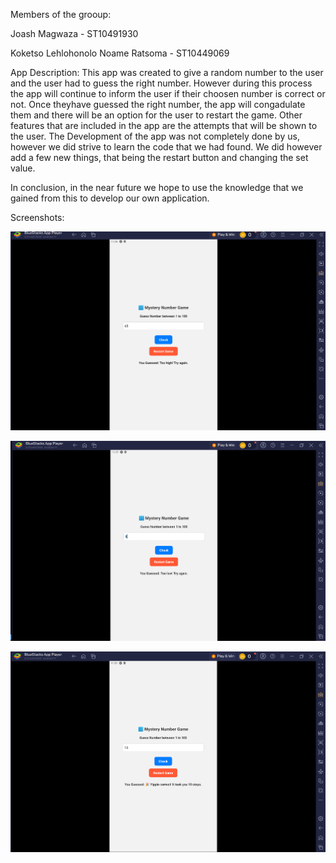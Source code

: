 Members of the grooup:

Joash Magwaza - ST10491930

Koketso Lehlohonolo Noame Ratsoma - ST10449069

App Description:
This app was created to give a random number to the user and the user had to guess the right number. However during this process the app will continue to inform the user if their choosen number is correct or not. Once theyhave guessed the right number, the app will congadulate them and there will be an option for the user to restart the game. Other features that are included in the app are the attempts that will be shown to the user. The Development of the app was not completely done by us, however we did strive to learn the code that we had found. We did however add a few new things, that being the restart button and changing the set value.

In conclusion, in the near future we hope to use the knowledge that we gained from this to develop our own application.

Screenshots:

![image alt](https://github.com/ST10449069/ICE2-MysteryNumber/blob/9b1fed1ce8c0b17c9337a7432a19c21e5c1f1e62/Screenshot%202025-08-12%20113639.png)

![image alt](https://github.com/ST10449069/ICE2-MysteryNumber/blob/80669bd8f4857862582e37c5fea4aa1298ef56a9/Screenshot%202025-08-12%20113757.png)

![image alt](https://github.com/ST10449069/ICE2-MysteryNumber/blob/80f46e539eb094efafd28bb5e40b9d9c05e0600d/Screenshot%202025-08-12%20113857.png)


